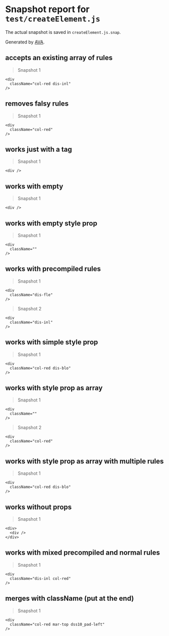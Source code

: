 # Snapshot report for `test/createElement.js`

The actual snapshot is saved in `createElement.js.snap`.

Generated by [AVA](https://ava.li).

## accepts an existing array of rules

> Snapshot 1

    <div
      className="col-red dis-inl"
    />

## removes falsy rules

> Snapshot 1

    <div
      className="col-red"
    />

## works just with a tag

> Snapshot 1

    <div />

## works with empty

> Snapshot 1

    <div />

## works with empty style prop

> Snapshot 1

    <div
      className=""
    />

## works with precompiled rules

> Snapshot 1

    <div
      className="dis-fle"
    />

> Snapshot 2

    <div
      className="dis-inl"
    />

## works with simple style prop

> Snapshot 1

    <div
      className="col-red dis-blo"
    />

## works with style prop as array

> Snapshot 1

    <div
      className=""
    />

> Snapshot 2

    <div
      className="col-red"
    />

## works with style prop as array with multiple rules

> Snapshot 1

    <div
      className="col-red dis-blo"
    />

## works without props

> Snapshot 1

    <div>
      <div />
    </div>

## works with mixed precompiled and normal rules

> Snapshot 1

    <div
      className="dis-inl col-red"
    />

## merges with className (put at the end)

> Snapshot 1

    <div
      className="col-red mar-top dss10_pad-left"
    />
